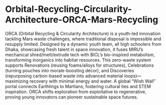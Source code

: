 # Orbital-Recycling-Circularity-Architecture-ORCA-Mars-Recycling
ORCA (Orbital Recycling & Circularity Architecture) is a youth-led innovation tackling Mars waste challenges, where traditional disposal is impossible and resupply limited. Designed by a dynamic youth team, all high schoolers from Dhaka, showcasing fresh talent in space innovation, it fuses MIRU’s mechanical shred/melt/extrude tech with BICL’s bio-inspired metabolism, transforming inorganics into habitat resources. This zero-waste system supports Renovations (reusing foams/alloys for structures), Celebrations (turning pouches into morale-boosting décor), and Discoveries (repurposing carbon-based waste into advanced material loops)—maximizing recovery with minimal energy and water. A global “Wish Wall” portal connects Earthlings to Martians, fostering cultural ties and STEM inspiration. ORCA shifts exploration from exploitative to regenerative, proving young innovators can pioneer sustainable space futures.
